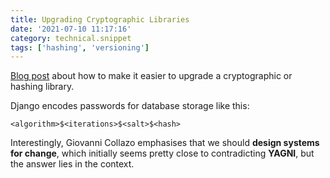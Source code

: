 ```yaml
---
title: Upgrading Cryptographic Libraries
date: '2021-07-10 11:17:16'
category: technical.snippet
tags: ['hashing', 'versioning']
---
```


[Blog post](https://gcollazo.com/eventually-you-will-need-to-upgrade-the-crypto/) about how to make it easier to upgrade a cryptographic or hashing library.

Django encodes passwords for database storage like this:

```text
<algorithm>$<iterations>$<salt>$<hash>
```

Interestingly, Giovanni Collazo emphasises that we should **design systems for
change**, which initially seems pretty close to contradicting **YAGNI**, but the
answer lies in the context.
